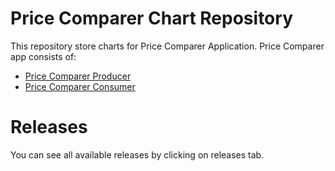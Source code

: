 # Price Comparer Chart Repository

This repository store charts for Price Comparer Application. Price Comparer app consists of:

- [Price Comparer Producer](https://gitlab.com/marcin.jendrasik/price-comparer-producer)
- [Price Comparer Consumer](https://gitlab.com/marcin.jendrasik/price-comparer-consumer)

# Releases
You can see all available releases by clicking on releases tab.
 